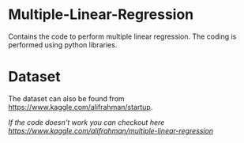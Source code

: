 # Multiple-Linear-Regression
Contains the code to perform multiple linear regression. The coding is performed using python libraries.

# Dataset
The dataset can also be found from https://www.kaggle.com/alifrahman/startup.


*If the code doesn't work you can checkout here https://www.kaggle.com/alifrahman/multiple-linear-regression*
